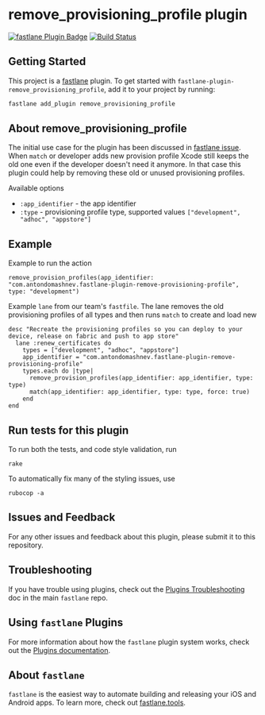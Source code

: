 # remove_provisioning_profile plugin

[![fastlane Plugin Badge](https://rawcdn.githack.com/fastlane/fastlane/master/fastlane/assets/plugin-badge.svg)](https://rubygems.org/gems/fastlane-plugin-remove_provisioning_profile)
[![Build Status](https://travis-ci.org/Antondomashnev/fastlane-plugin-remove-provisioning-profile.svg?branch=master)](https://travis-ci.org/Antondomashnev/fastlane-plugin-remove-provisioning-profile)

## Getting Started

This project is a [fastlane](https://github.com/fastlane/fastlane) plugin. To get started with `fastlane-plugin-remove_provisioning_profile`, add it to your project by running:

```bash
fastlane add_plugin remove_provisioning_profile
```

## About remove_provisioning_profile

The initial use case for the plugin has been discussed in [fastlane issue](https://github.com/fastlane/fastlane/issues/5601).
When `match` or developer adds new provision  profile Xcode still keeps the old one even if the developer doesn't need it anymore. In that case this plugin could help by removing these old or unused provisioning profiles.  

Available options

* `:app_identifier` - the app identifier
* `:type` - provisioning profile type, supported values `["development", "adhoc", "appstore"]`

## Example

Example to run the action
```
remove_provision_profiles(app_identifier: "com.antondomashnev.fastlane-plugin-remove-provisioning-profile", type: "development")
```

Example `lane` from our team's `fastfile`. The lane removes the old provisioning profiles of all types and then runs `match` to create and load new
```
desc "Recreate the provisioning profiles so you can deploy to your device, release on fabric and push to app store"
  lane :renew_certificates do
    types = ["development", "adhoc", "appstore"]
    app_identifier = "com.antondomashnev.fastlane-plugin-remove-provisioning-profile"
    types.each do |type|
      remove_provision_profiles(app_identifier: app_identifier, type: type)
      match(app_identifier: app_identifier, type: type, force: true)      
    end
end
```

## Run tests for this plugin

To run both the tests, and code style validation, run

```
rake
```

To automatically fix many of the styling issues, use 
```
rubocop -a
```

## Issues and Feedback

For any other issues and feedback about this plugin, please submit it to this repository.

## Troubleshooting

If you have trouble using plugins, check out the [Plugins Troubleshooting](https://github.com/fastlane/fastlane/blob/master/fastlane/docs/PluginsTroubleshooting.md) doc in the main `fastlane` repo.

## Using `fastlane` Plugins

For more information about how the `fastlane` plugin system works, check out the [Plugins documentation](https://github.com/fastlane/fastlane/blob/master/fastlane/docs/Plugins.md).

## About `fastlane`

`fastlane` is the easiest way to automate building and releasing your iOS and Android apps. To learn more, check out [fastlane.tools](https://fastlane.tools).
